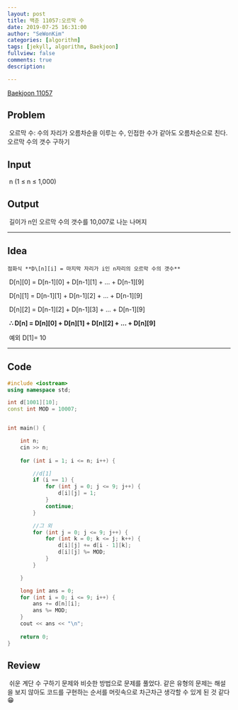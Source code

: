 ```yaml
---
layout: post
title: 백준 11057:오르막 수
date: 2019-07-25 16:31:00
author: "SeWonKim"
categories: [algorithm]
tags: [jekyll, algorithm, Baekjoon]
fullview: false
comments: true
description: 

---
```


[Baekjoon 11057](https://www.acmicpc.net/problem/11057)



## Problem

​	오르막 수: 수의 자리가 오름차순을 이루는 수, 인접한 수가 같아도 오름차순으로 친다.
​	오르막 수의 갯수 구하기



## Input

​	n (1 ≤ n ≤ 1,000)



## Output

​	길이가 n인 오르막 수의 갯수를 10,007로 나눈 나머지





------



## Idea

 	점화식 **D\[n][i] = 마지막 자리가 i인 n자리의 오르막 수의 갯수**

​	D\[n][0] = D\[n-1][0] + D\[n-1][1] + ... + D\[n-1][9]

​	D\[n][1] = D\[n-1][1] + D\[n-1][2] + ... + D\[n-1][9]

​	D\[n][2] = D\[n-1][2] + D\[n-1][3] + ... + D\[n-1][9]

​	 **∴ D[n] = D\[n][0] + D\[n][1] + D\[n][2] + ... + D\[n][9]**



​	예외 D[1]= 10



------



## Code

```cpp
#include <iostream>
using namespace std;

int d[1001][10];
const int MOD = 10007;


int main() {

	int n;
	cin >> n;
	
	for (int i = 1; i <= n; i++) {

		//d[1]
		if (i == 1) {
			for (int j = 0; j <= 9; j++) {
				d[i][j] = 1;
			}
			continue;
		}

		//그 외
		for (int j = 0; j <= 9; j++) {
			for (int k = 0; k <= j; k++) {
				d[i][j] += d[i - 1][k];
				d[i][j] %= MOD;
			}
		}

	}

	long int ans = 0;
	for (int i = 0; i <= 9; i++) {
		ans += d[n][i];
		ans %= MOD;
	}
	cout << ans << "\n";
	
	return 0;
}
```





## Review

​	쉬운 계단 수 구하기 문제와 비슷한 방법으로 문제를 풀었다. 같은 유형의 문제는 해설을 보지 않아도 코드를 구현하는 순서를 머릿속으로 차근차근 생각할 수 있게 된 것 같다😁